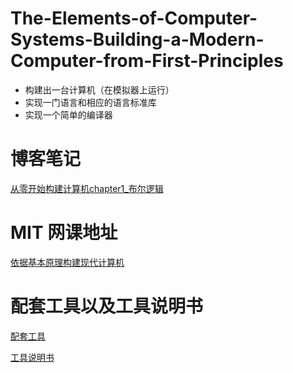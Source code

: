 # The-Elements-of-Computer-Systems-Building-a-Modern-Computer-from-First-Principles

* 构建出一台计算机（在模拟器上运行）
* 实现一门语言和相应的语言标准库
* 实现一个简单的编译器

# 博客笔记

[从零开始构建计算机chapter1_布尔逻辑](https://justxyx.github.io/posts/%E4%BB%8E%E9%9B%B6%E5%BC%80%E5%A7%8B%E6%9E%84%E5%BB%BA%E8%AE%A1%E7%AE%97%E6%9C%BAchapter1/)

# MIT 网课地址

[依据基本原理构建现代计算机](https://www.bilibili.com/video/BV1KJ411s7QJ)

# 配套工具以及工具说明书

[配套工具](https://github.com/Justxyx/The-Elements-of-Computer-Systems-Building-a-Modern-Computer-from-First-Principles/tree/master/tools)

[工具说明书](https://github.com/Justxyx/The-Elements-of-Computer-Systems-Building-a-Modern-Computer-from-First-Principles/tree/master/%E5%B7%A5%E5%85%B7%E8%AF%B4%E6%98%8E%E4%B9%A6)